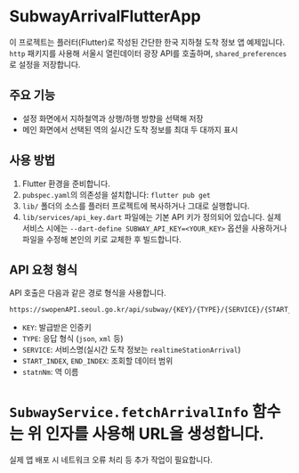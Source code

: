 # SubwayArrivalFlutterApp

이 프로젝트는 플러터(Flutter)로 작성된 간단한 한국 지하철 도착 정보 앱 예제입니다. `http` 패키지를 사용해 서울시 열린데이터 광장 API를 호출하며, `shared_preferences`로 설정을 저장합니다.

## 주요 기능
- 설정 화면에서 지하철역과 상행/하행 방향을 선택해 저장
- 메인 화면에서 선택된 역의 실시간 도착 정보를 최대 두 대까지 표시

## 사용 방법
1. Flutter 환경을 준비합니다.
2. `pubspec.yaml`의 의존성을 설치합니다: `flutter pub get`
3. `lib/` 폴더의 소스를 플러터 프로젝트에 복사하거나 그대로 실행합니다.
4. `lib/services/api_key.dart` 파일에는 기본 API 키가 정의되어 있습니다. 실제 서비스 시에는 `--dart-define SUBWAY_API_KEY=<YOUR_KEY>` 옵션을 사용하거나 파일을 수정해 본인의 키로 교체한 후 빌드합니다.


## API 요청 형식

API 호출은 다음과 같은 경로 형식을 사용합니다.

```
https://swopenAPI.seoul.go.kr/api/subway/{KEY}/{TYPE}/{SERVICE}/{START_INDEX}/{END_INDEX}/{statnNm}
```

- `KEY`: 발급받은 인증키
- `TYPE`: 응답 형식 (`json`, `xml` 등)
- `SERVICE`: 서비스명(실시간 도착 정보는 `realtimeStationArrival`)
- `START_INDEX`, `END_INDEX`: 조회할 데이터 범위
- `statnNm`: 역 이름

`SubwayService.fetchArrivalInfo` 함수는 위 인자를 사용해 URL을 생성합니다.
=======


실제 앱 배포 시 네트워크 오류 처리 등 추가 작업이 필요합니다.
